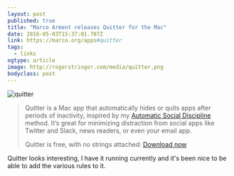 ```yaml
---
layout: post 
published: true 
title: "Marco Arment releases Quitter for the Mac" 
date: 2016-05-03T15:37:01.707Z 
link: https://marco.org/apps#quitter
tags:
  - links
ogtype: article
image: http://rogerstringer.com/media/quitter.png 
bodyclass: post 
---
```


![quitter](http://rogerstringer.com/media/quitter.png)

> Quitter is a Mac app that automatically hides or quits apps after periods of inactivity, inspired by my [Automatic Social Discipline](https://marco.org/2015/10/30/automatic-social-discipline) method. It’s great for minimizing distraction from social apps like Twitter and Slack, news readers, or even your email app.
> 
> Quitter is free, with no strings attached: [Download now](http://marco.org/appcasts/Quitter.zip)

Quitter looks interesting, I have it running currently and it's been nice to be able to add the various rules to it.